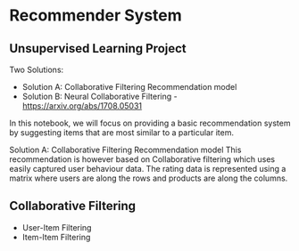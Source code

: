 # Recommender System
## Unsupervised Learning Project

Two Solutions:
* Solution A: Collaborative Filtering Recommendation model
* Solution B: Neural Collaborative Filtering - https://arxiv.org/abs/1708.05031

In this notebook, we will focus on providing a basic recommendation system by suggesting items that are most similar to a particular item. 

Solution  A: Collaborative Filtering Recommendation model
This recommendation is however based on Collaborative filtering which uses easily captured user behaviour data. The rating data is represented using a matrix where users are along the rows and products are along the columns.

## Collaborative Filtering
* User-Item Filtering
* Item-Item Filtering

